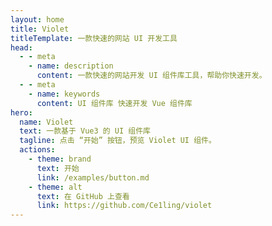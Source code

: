 ```yaml
---
layout: home
title: Violet
titleTemplate: 一款快速的网站 UI 开发工具
head:
  - - meta
    - name: description
      content: 一款快速的网站开发 UI 组件库工具，帮助你快速开发。
  - - meta
    - name: keywords
      content: UI 组件库 快速开发 Vue 组件库
hero:
  name: Violet
  text: 一款基于 Vue3 的 UI 组件库
  tagline: 点击 “开始” 按钮，预览 Violet UI 组件。
  actions:
    - theme: brand
      text: 开始
      link: /examples/button.md
    - theme: alt
      text: 在 GitHub 上查看
      link: https://github.com/Ce1ling/violet
---
```


<script lang="ts" setup>
import { onMounted } from 'vue'
/** 临时隐藏首页滚动条，用于播放动画 */
const hideScrollbar = () => {
  document.body.style.overflow = 'hidden'
  window.setTimeout(() => document.body.style.overflow = '', 1000)
}
onMounted(hideScrollbar)
</script>